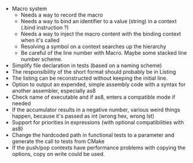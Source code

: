 - Macro system
  - Needs a way to record the macro
  - Needs a way to bind an identifier to a value (string) in a context (.bind instruction ?)
  - Needs a way to inject the macro content with the binding context when it's called
  - Resolving a symbol on a context searches up the hierarchy
  - Be careful of the line number with Macro. Maybe some stacked line number scheme.
- Simplify file declaration in tests (based on a naming scheme)
- The responsibility of the short format should probably be in Listing
- The listing can be reconstructed without keeping the initial line.
- Option to output an expended, simple assembly code with a syntax for another assembler, especially as8
- Check name of executable and if as8, enters a compatible mode if needed
- If the accumulator results in a negative number, various weird things happen, because it's passed as int (wrong hex, wrong lst)
- Support for priorities in expressions (with optional compatibilities with as8)
- Change the hardcoded path in functional tests to a parameter and generate the call to tests from CMake
- If the push/pop contexts have performance problems with copying the options, copy on write could be used.
